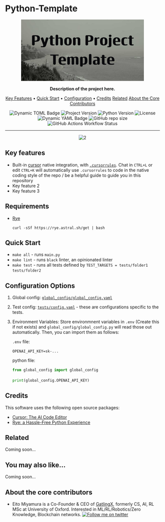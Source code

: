 # Python-Template

<p align="center">
  <img src="media/banner.png" alt="2" width="400">
</p>

<p align="center">
<b>Description of the project here. </b>
</p>

<p align="center">
<p align="center">
  <a href="#key-features">Key Features</a> •
  <a href="#quick-start">Quick Start</a> •
  <a href="#configuration-options">Configuration</a> •
  <a href="#credits">Credits</a>
  <a href="#related">Related</a>
  <a href="#about-the-core-contributors">About the Core Contributors</a>
</p>

</p>

<p align="center">
  <img src="https://img.shields.io/badge/dynamic/toml?url=https%3A%2F%2Fraw.githubusercontent.com%2FMiyamura80%2FPython-Template%2Fmain%2Fpyproject.toml&query=%24.project.name&label=Project Name&color=purple" alt="Dynamic TOML Badge">
  <img alt="Project Version" src="https://img.shields.io/badge/dynamic/toml?url=https%3A%2F%2Fraw.githubusercontent.com%2FMiyamura80%2FPython-Template%2Fmain%2Fpyproject.toml&query=%24.project.version&label=version&color=blue">
  <img alt="Python Version" src="https://img.shields.io/badge/dynamic/toml?url=https%3A%2F%2Fraw.githubusercontent.com%2FMiyamura80%2FPython-Template%2Fmain%2Fpyproject.toml&query=%24.project['requires-python']&label=python&logo=python&color=blue">
  <img src="https://img.shields.io/badge/License-MIT-blue" alt="License">
  <img alt="Dynamic YAML Badge" src="https://img.shields.io/badge/dynamic/yaml?url=https%3A%2F%2Fraw.githubusercontent.com%2FMiyamura80%2FPython-Template%2Fmain%2Fglobal_config%2Fglobal_config.yaml&query=%24%5B%27model_name%27%5D&label=Model in Use&color=yellow">
  <img alt="GitHub repo size" src="https://img.shields.io/github/repo-size/Miyamura80/Python-Template">
  <img alt="GitHub Actions Workflow Status" src="https://img.shields.io/github/actions/workflow/status/Miyamura80/Python-Template/test_target_tests.yaml?branch=main">

</p>

--- 

<p align="center">
  <img src="media/example_gif.gif" alt="2" width="400">
</p>


## Key features

- Built-in [cursor](cursor.com) native integration, with [`.cursorrules`](.cursorrules). Chat in `CTRL+L` or edit `CTRL+K` will automatically use `.cursorrules` to code in the native coding style of the repo / be a helpful guide to guide you in this repository
- Key feature 2
- Key feature 3


## Requirements

- [Rye](https://rye.astral.sh/)
  ```
  curl -sSf https://rye.astral.sh/get | bash
  ```

## Quick Start

- `make all` - runs `main.py`
- `make lint` - runs `black` linter, an opinionated linter
- `make test` - runs all tests defined by `TEST_TARGETS = tests/folder1 tests/folder2`



## Configuration Options

1. Global config: [`global_config/global_config.yaml`](global_config/global_config.yaml)
2. Test config: [`tests/config.yaml`](tests/config.yaml) - these are configurations specific to the tests.
3. Environment Variables: Store environmnent variables in `.env` (Create this if not exists) and `global_config/global_config.py`  will read those out automatically. Then, you can import them as follows:

    `.env` file:
    ```env
    OPENAI_API_KEY=sk-...
    ```
    python file:
    ```python
    from global_config import global_config

    print(global_config.OPENAI_API_KEY)
    ```

## Credits

This software uses the following open source packages:
- [Cursor: The AI Code Editor](cursor.com)
- [Rye: a Hassle-Free Python Experience](https://rye.astral.sh/)


## Related

Coming soon...

## You may also like...

Coming soon...


## About the core contributors

- Eito Miyamura is a Co-Founder & CEO of [GatlingX](x.com/gatling_x), formerly CS, AI, RL MSc at University of Oxford. Interested in ML/RL/Robotics/Zero Knowledge, Blockchain networks. [![Follow me on twitter](https://img.shields.io/badge/Twitter-1DA1F2?style=for-the-badge&logo=twitter&logoColor=white)](https://twitter.com/Eito_Miyamura)
